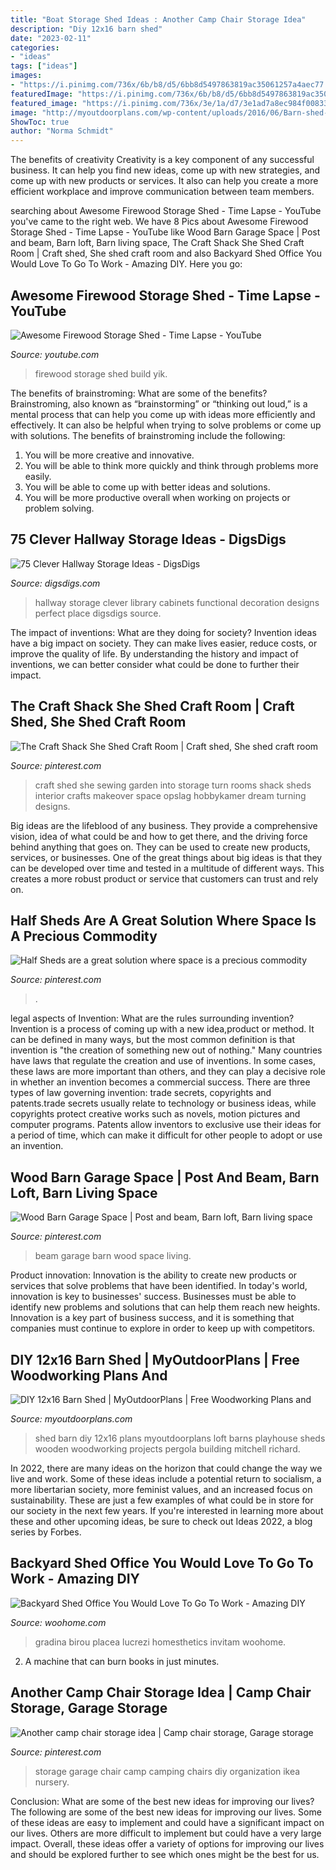```yaml
---
title: "Boat Storage Shed Ideas : Another Camp Chair Storage Idea"
description: "Diy 12x16 barn shed"
date: "2023-02-11"
categories:
- "ideas"
tags: ["ideas"]
images:
- "https://i.pinimg.com/736x/6b/b8/d5/6bb8d5497863819ac35061257a4aec77.jpg"
featuredImage: "https://i.pinimg.com/736x/6b/b8/d5/6bb8d5497863819ac35061257a4aec77.jpg"
featured_image: "https://i.pinimg.com/736x/3e/1a/d7/3e1ad7a8ec984f00833b0fb8c69b0205--craft-shed-rafting.jpg"
image: "http://myoutdoorplans.com/wp-content/uploads/2016/06/Barn-shed-loft.jpg"
ShowToc: true
author: "Norma Schmidt"
---
```



The benefits of creativity
Creativity is a key component of any successful business. It can help you find new ideas, come up with new strategies, and come up with new products or services. It also can help you create a more efficient workplace and improve communication between team members.

	

		
searching about Awesome Firewood Storage Shed - Time Lapse - YouTube you've came to the right web. We have 8 Pics about Awesome Firewood Storage Shed - Time Lapse - YouTube like Wood Barn Garage Space | Post and beam, Barn loft, Barn living space, The Craft Shack She Shed Craft Room | Craft shed, She shed craft room and also Backyard Shed Office You Would Love To Go To Work - Amazing DIY. Here you go:
		
    
## Awesome Firewood Storage Shed - Time Lapse - YouTube

<img loading=lazy src="https://i.ytimg.com/vi/--xtytx_yIk/maxresdefault.jpg" onerror="this.onerror=null;this.src='https://tse3.mm.bing.net/th?id=OIP.jYtHil_-NO4f7QkneAhWFAHaEK&amp;pid=15.1';" alt="Awesome Firewood Storage Shed - Time Lapse - YouTube">

_Source: youtube.com_

>firewood storage shed build yik. 

	

The benefits of brainstroming: What are some of the benefits?
Brainstroming, also known as “brainstorming” or “thinking out loud,” is a mental process that can help you come up with ideas more efficiently and effectively. It can also be helpful when trying to solve problems or come up with solutions. The benefits of brainstroming include the following: 
1. You will be more creative and innovative.
2. You will be able to think more quickly and think through problems more easily.
3. You will be able to come up with better ideas and solutions.
4. You will be more productive overall when working on projects or problem solving.

    
## 75 Clever Hallway Storage Ideas - DigsDigs

<img loading=lazy src="https://www.digsdigs.com/photos/2013/08/63-clever-hallway-storage-ideas-4.jpg" onerror="this.onerror=null;this.src='https://tse4.mm.bing.net/th?id=OIP.1j_WuQV-rPcM9g1aeBcmWAHaLH&amp;pid=15.1';" alt="75 Clever Hallway Storage Ideas - DigsDigs">

_Source: digsdigs.com_

>hallway storage clever library cabinets functional decoration designs perfect place digsdigs source. 

	

The impact of inventions: What are they doing for society?
Invention ideas have a big impact on society. They can make lives easier, reduce costs, or improve the quality of life. By understanding the history and impact of inventions, we can better consider what could be done to further their impact.

    
## The Craft Shack She Shed Craft Room | Craft Shed, She Shed Craft Room

<img loading=lazy src="https://i.pinimg.com/736x/3e/1a/d7/3e1ad7a8ec984f00833b0fb8c69b0205--craft-shed-rafting.jpg" onerror="this.onerror=null;this.src='https://tse3.mm.bing.net/th?id=OIP.8qdVCJlMSXERRV68E15sWgHaJ3&amp;pid=15.1';" alt="The Craft Shack She Shed Craft Room | Craft shed, She shed craft room">

_Source: pinterest.com_

>craft shed she sewing garden into storage turn rooms shack sheds interior crafts makeover space opslag hobbykamer dream turning designs. 

	

Big ideas are the lifeblood of any business. They provide a comprehensive vision, idea of what could be and how to get there, and the driving force behind anything that goes on. They can be used to create new products, services, or businesses. One of the great things about big ideas is that they can be developed over time and tested in a multitude of different ways. This creates a more robust product or service that customers can trust and rely on.

    
## Half Sheds Are A Great Solution Where Space Is A Precious Commodity

<img loading=lazy src="https://i.pinimg.com/736x/6b/b8/d5/6bb8d5497863819ac35061257a4aec77.jpg" onerror="this.onerror=null;this.src='https://tse2.mm.bing.net/th?id=OIP.y-UKeGaqqzK9nY2lkmJIeAHaJ3&amp;pid=15.1';" alt="Half Sheds are a great solution where space is a precious commodity">

_Source: pinterest.com_

>. 

	

legal aspects of Invention: What are the rules surrounding invention?
Invention is a process of coming up with a new idea,product or method. It can be defined in many ways, but the most common definition is that invention is "the creation of something new out of nothing." Many countries have laws that regulate the creation and use of inventions. In some cases, these laws are more important than others, and they can play a decisive role in whether an invention becomes a commercial success.
There are three types of law governing invention: trade secrets, copyrights and patents.trade secrets usually relate to technology or business ideas, while copyrights protect creative works such as novels, motion pictures and computer programs. Patents allow inventors to exclusive use their ideas for a period of time, which can make it difficult for other people to adopt or use an invention.

    
## Wood Barn Garage Space | Post And Beam, Barn Loft, Barn Living Space

<img loading=lazy src="https://i.pinimg.com/736x/b1/84/f9/b184f96aed9f426423d3db736fa455ee.jpg" onerror="this.onerror=null;this.src='https://tse2.mm.bing.net/th?id=OIP.RCh1KHwjzFBpDhRb52p7vgHaLG&amp;pid=15.1';" alt="Wood Barn Garage Space | Post and beam, Barn loft, Barn living space">

_Source: pinterest.com_

>beam garage barn wood space living. 

	

Product innovation:
Innovation is the ability to create new products or services that solve problems that have been identified. In today's world, innovation is key to businesses' success. Businesses must be able to identify new problems and solutions that can help them reach new heights. Innovation is a key part of business success, and it is something that companies must continue to explore in order to keep up with competitors.

    
## DIY 12x16 Barn Shed | MyOutdoorPlans | Free Woodworking Plans And

<img loading=lazy src="http://myoutdoorplans.com/wp-content/uploads/2016/06/Barn-shed-loft.jpg" onerror="this.onerror=null;this.src='https://tse1.mm.bing.net/th?id=OIP.PyaDhW-12w7ymMsRqdNQywHaE8&amp;pid=15.1';" alt="DIY 12x16 Barn Shed | MyOutdoorPlans | Free Woodworking Plans and">

_Source: myoutdoorplans.com_

>shed barn diy 12x16 plans myoutdoorplans loft barns playhouse sheds wooden woodworking projects pergola building mitchell richard. 

	

In 2022, there are many ideas on the horizon that could change the way we live and work. Some of these ideas include a potential return to socialism, a more libertarian society, more feminist values, and an increased focus on sustainability. These are just a few examples of what could be in store for our society in the next few years. If you're interested in learning more about these and other upcoming ideas, be sure to check out Ideas 2022, a blog series by Forbes.

    
## Backyard Shed Office You Would Love To Go To Work - Amazing DIY

<img loading=lazy src="https://www.woohome.com/wp-content/uploads/2015/12/Backyard-Cottage-Office-4.jpg" onerror="this.onerror=null;this.src='https://tse1.mm.bing.net/th?id=OIP.Ojualb3D59rvT3EqY-InEAHaKf&amp;pid=15.1';" alt="Backyard Shed Office You Would Love To Go To Work - Amazing DIY">

_Source: woohome.com_

>gradina birou placea lucrezi homesthetics invitam woohome. 

	

2. A machine that can burn books in just minutes.

    
## Another Camp Chair Storage Idea | Camp Chair Storage, Garage Storage

<img loading=lazy src="https://i.pinimg.com/736x/4e/49/6b/4e496bbacd7cfbdf87f09313edb08ca9--garage-organization-garage-storage.jpg" onerror="this.onerror=null;this.src='https://tse1.mm.bing.net/th?id=OIP.-6Kskn5_98sSPDYX2H6CjwHaJ3&amp;pid=15.1';" alt="Another camp chair storage idea | Camp chair storage, Garage storage">

_Source: pinterest.com_

>storage garage chair camp camping chairs diy organization ikea nursery. 

	

Conclusion: What are some of the best new ideas for improving our lives?
The following are some of the best new ideas for improving our lives. Some of these ideas are easy to implement and could have a significant impact on our lives. Others are more difficult to implement but could have a very large impact. Overall, these ideas offer a variety of options for improving our lives and should be explored further to see which ones might be the best for us.

